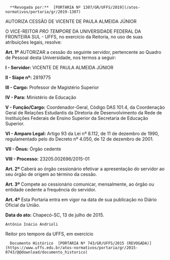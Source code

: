       **Revogada por:**  [PORTARIA Nº 1307/GR/UFFS/2019](/atos-normativos/portaria/gr/2019-1307) 

   AUTORIZA CESSÃO DE VICENTE DE PAULA ALMEIDA JÚNIOR  

O VICE-REITOR *PRO TEMPORE* DA UNIVERSIDADE FEDERAL DA FRONTEIRA SUL - UFFS, no exercício da Reitoria, no uso de suas atribuições legais, resolve:

 **Art. 1º** AUTORIZAR a cessão do seguinte servidor, pertencente ao Quadro de Pessoal desta Universidade, nos termos a seguir:

 **I - Servidor:** VICENTE DE PAULA ALMEIDA JÚNIOR

 **II - Siape nº:** 2819775

 **III - Cargo:** Professor de Magistério Superior

 **IV - Para:** Ministério de Educação

 **V - Função/Cargo:** Coordenador-Geral, Código DAS 101.4, da Coordenação Geral de Relações Estudantis da Diretoria de Desenvolvimento da Rede de Instituições Federais de Ensino Superior da Secretaria de Educação Superior.

 **VI - Amparo Legal:** Artigo 93 da Lei nº 8.112, de 11 de dezembro de 1990, regulamentado pelo do Decreto nº 4.050, de 12 de dezembro de 2001.

 **VII - Ônus:** Órgão cedente

 **VIII - Processo:** 23205.002696/2015-01

 **Art. 2º** Caberá ao órgão cessionário efetivar a apresentação do servidor ao seu órgão de origem ao término da cessão.

 **Art. 3º** Compete ao cessionário comunicar, mensalmente, ao órgão ou entidade cedente a frequência do servidor.

 **Art. 4º** Esta Portaria entra em vigor na data de sua publicação no Diário Oficial da União.

  

   **Data do ato:** Chapecó-SC, 13 de julho de 2015.   
 

    Antônio Inácio Andrioli   
 Reitor pro tempore da UFFS, em exercício 

      Documento Histórico  [PORTARIA Nº 743/GR/UFFS/2015 (REVOGADA)](https://www.uffs.edu.br/atos-normativos/portaria/gr/2015-0743/@@download/documento_historico)     
      